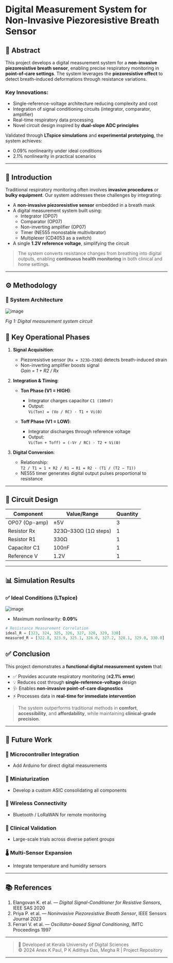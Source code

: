 # Digital Measurement System for Non-Invasive Piezoresistive Breath Sensor




## 📌 Abstract

This project develops a digital measurement system for a **non-invasive piezoresistive breath sensor**, enabling precise respiratory monitoring in **point-of-care settings**. The system leverages the **piezoresistive effect** to detect breath-induced deformations through resistance variations.

### Key Innovations:
- Single-reference-voltage architecture reducing complexity and cost  
- Integration of signal conditioning circuits (integrator, comparator, amplifier)  
- Real-time respiratory data processing  
- Novel circuit design inspired by **dual-slope ADC principles**

Validated through **LTspice simulations** and **experimental prototyping**, the system achieves:
- 0.09% nonlinearity under ideal conditions
- 2.1% nonlinearity in practical scenarios

---

## 🧠 Introduction

Traditional respiratory monitoring often involves **invasive procedures** or **bulky equipment**. Our system addresses these challenges by integrating:

- A **non-invasive piezoresistive sensor** embedded in a breath mask
- A digital measurement system built using:
  - Integrator (OP07)
  - Comparator (OP07)
  - Non-inverting amplifier (OP07)
  - Timer (NE555 monostable multivibrator)
  - Multiplexer (CD4053 as a switch)
- A single **1.2V reference voltage**, simplifying the circuit

> The system converts resistance changes from breathing into digital outputs, enabling **continuous health monitoring** in both clinical and home settings.

---

## ⚙️ Methodology

### 📐 System Architecture

![image](https://github.com/user-attachments/assets/c1929a66-4e65-4383-baf7-337d74cc4e77)

*Fig 1: Digital measurement system circuit*

## 🔄 Key Operational Phases

1. **Signal Acquisition**:
   - Piezoresistive sensor (`Rx = 323Ω–330Ω`) detects breath-induced strain
   - Non-inverting amplifier boosts signal  
     _Gain = 1 + R2 / Rx_

2. **Integration & Timing**:

   - **Ton Phase (V1 = HIGH)**:
     - Integrator charges capacitor `C1 (100nF)`
     - Output:  
       `Vi(Ton) = (Vo / RC) · T1 + Vi(0)`

   - **Toff Phase (V1 = LOW)**:
     - Integrator discharges through reference voltage
     - Output:  
       `Vi(Ton + Toff) = (-Vr / RC) · T2 + Vi(0)`

3. **Digital Conversion**:
   - Relationship:  
     `T2 / T1 = 1 + R2 / R1 → R1 = R2 · (T1 / (T2 − T1))`
   - NE555 timer generates digital output pulses proportional to resistance

---

## 🔧 Circuit Design

| **Component** | **Value/Range**          | **Quantity** |
|---------------|--------------------------|--------------|
| OP07 (Op-amp) | ±5V                      | 3            |
| Resistor Rx   | 323Ω–330Ω (1Ω steps)     | 1            |
| Resistor R1   | 330Ω                     | 1            |
| Capacitor C1  | 100nF                    | 1            |
| Reference V   | 1.2V                     | 1            |

---

## 📊 Simulation Results

### ✅ Ideal Conditions (LTspice)

![image](https://github.com/user-attachments/assets/b9953fc5-631b-4133-ad85-65ad2e1dab66)



- Maximum nonlinearity: **0.09%**

```python
# Resistance Measurement Correlation
ideal_R = [323, 324, 325, 326, 327, 328, 329, 330]
measured_R = [322.8, 323.9, 325.1, 326.0, 327.2, 328.1, 329.0, 330.0]
```
## ✅ Conclusion

This project demonstrates a **functional digital measurement system** that:

- ✅ Provides accurate respiratory monitoring (**≤2.1% error**)
- 💡 Reduces cost through **single-reference-voltage** design
- 🩺 Enables **non-invasive point-of-care diagnostics**
- ⚡ Processes data in **real-time for immediate intervention**

> The system outperforms traditional methods in **comfort**, **accessibility**, and **affordability**, while maintaining **clinical-grade precision**.

---

## 🚀 Future Work

### 🔌 Microcontroller Integration
- Add Arduino for direct digital measurements

### 📏 Miniaturization
- Develop a custom ASIC consolidating all components

### 📡 Wireless Connectivity
- Bluetooth / LoRaWAN for remote monitoring

### 🧪 Clinical Validation
- Large-scale trials across diverse patient groups

### 🌡️ Multi-Sensor Expansion
- Integrate temperature and humidity sensors

---

## 📚 References

1. Elangovan K. et al. — _Digital Signal-Conditioner for Resistive Sensors_, IEEE SAS 2020  
2. Priya P. et al. — _Noninvasive Piezoresistive Breath Sensor_, IEEE Sensors Journal 2023  
3. Ferrari V. et al. — _Oscillator-based Signal Conditioning_, IMTC Proceedings 1997  

---

> 🏫 Developed at Kerala University of Digital Sciences  
> © 2024 Anex K Paul, P K Adithya Das, Megha R | Project Repository
---

